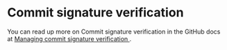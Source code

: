 # Commit signature verification

You can read up more on Commit signature verification in the GitHub docs at [Managing commit signature verification
](https://docs.github.com/en/authentication/managing-commit-signature-verification).
